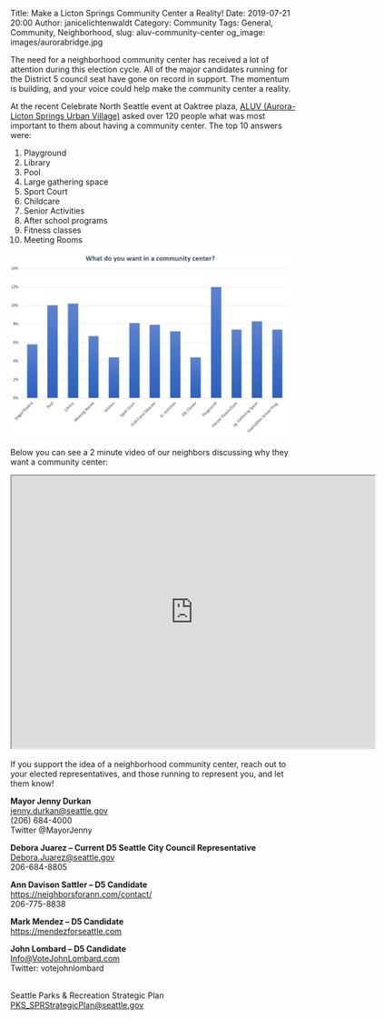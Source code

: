 Title: Make a Licton Springs Community Center a Reality!
Date: 2019-07-21 20:00
Author: janicelichtenwaldt
Category: Community
Tags: General, Community, Neighborhood,
slug: aluv-community-center
og_image: images/aurorabridge.jpg

The need for a neighborhood community center has received a lot of attention during this election cycle. All of the major candidates running for the District 5 council seat have gone on record in support. The momentum is building, and your voice could help make the community center a reality.

At the recent Celebrate North Seattle event at Oaktree plaza, [ALUV (Aurora-Licton Springs Urban Village)](https://www.facebook.com/AuroraLicton/) asked over 120 people what was most important to them about having a community center. The top 10 answers were:

1. Playground
2. Library
3. Pool
4. Large gathering space
5. Sport Court
6. Childcare
7. Senior Activities
8. After school programs
9. Fitness classes
10. Meeting Rooms

[![Community Center Survey Results ](/images/aluvcommunitycenter.JPG)](/images/aluvcommunitycenter.JPG)

Below you can see a 2 minute video of our neighbors discussing why they want a community center:

<iframe src="https://drive.google.com/file/d/1u8A5iDArDup0x5vDgL1daxqWqwnDHaGT/preview" width="640" height="480"></iframe>

If you support the idea of a neighborhood community center, reach out to your elected representatives, and those running to represent you, and let them know!

<b> Mayor Jenny Durkan <br> </b>
jenny.durkan@seattle.gov <br>
(206) 684-4000 <br>
Twitter @MayorJenny <br>

<b> Debora Juarez – Current D5 Seattle City Council Representative <br> </b>
Debora.Juarez@seattle.gov <br>
206-684-8805 <br>

<b> Ann Davison Sattler – D5 Candidate <br> </b>
https://neighborsforann.com/contact/ <br>
206-775-8838 <br>

<b> Mark Mendez – D5 Candidate <br> </b>
https://mendezforseattle.com <br>

<b> John Lombard – D5 Candidate <br> </b>
Info@VoteJohnLombard.com <br>
Twitter: votejohnlombard <br>

<br> Seattle Parks & Recreation Strategic Plan </b>
PKS_SPRStrategicPlan@seattle.gov



